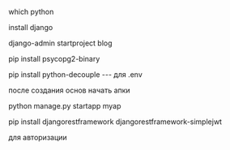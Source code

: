 which python 

install django

django-admin startproject blog

pip install psycopg2-binary

pip install python-decouple --- для .env


после создания основ начать апки

python manage.py startapp myap

pip install djangorestframework djangorestframework-simplejwt

для авторизации
